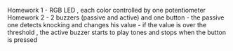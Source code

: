 Homework 1 - RGB LED , each color controlled by one potentiometer
Homework 2 - 2 buzzers (passive and active) and one button
           - the passive one detects knocking and changes his value 
           - if the value is over the threshold , the active buzzer starts to play tones and stops when the button
             is pressed
